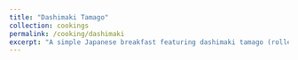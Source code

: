 ```yaml
---
title: "Dashimaki Tamago"
collection: cookings
permalink: /cooking/dashimaki
excerpt: "A simple Japanese breakfast featuring dashimaki tamago (rolled omelette).<br/><img src='/images/dashimaki.jpg' alt='dashimaki tamago'>"
---
```

